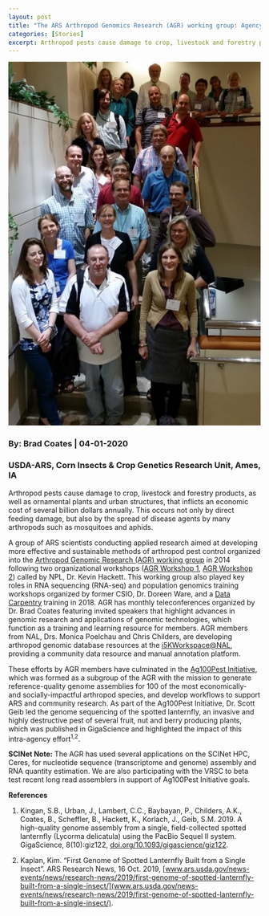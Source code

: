 ```yaml
---
layout: post
title: "The ARS Arthropod Genomics Research (AGR) working group: Agency-wide advancement in research capabilities to address stakeholder concerns"
categories: [Stories]
excerpt: Arthropod pests cause damage to crop, livestock and forestry products, as well as ornamental plants and urban structures, that inflicts an economic cost of several billion dollars annually...
---
```

![26 members of the AGR working group pose on the stairs of the USDA George Washington Carver Center](/assets/img/news-tab/news-userstory-coates-04012020.jpg)

### By: Brad Coates  |  04-01-2020
### USDA-ARS, Corn Insects & Crop Genetics Research Unit, Ames, IA

Arthropod pests cause damage to crop, livestock and forestry products, as well as ornamental plants and urban structures, that inflicts an economic cost of several billion dollars annually. This occurs not only by direct feeding damage, but also by the spread of disease agents by many arthropods such as mosquitoes and aphids.  

A group of ARS scientists conducting applied research aimed at developing more effective and sustainable methods of arthropod pest control organized into the [Arthropod Genomic Research (AGR) working group](/working-groups#arthropod-genomics-research-agr-working-group) in 2014 following two organizational workshops ([AGR Workshop 1](/workshops/2014-09-17-Arthropod-Genomic-Research-Workshop-1/), [AGR Workshop 2](/workshops/2016-07-26-Arthropod-Genomics-Workshop-2/)) called by NPL, Dr. Kevin Hackett. This working group also played key roles in RNA sequencing (RNA-seq) and population genomics training workshops organized by former CSIO, Dr. Doreen Ware, and a [Data Carpentry](https://carpentries.org/) training in 2018. AGR has monthly teleconferences organized by Dr. Brad Coates featuring invited speakers that highlight advances in genomic research and applications of genomic technologies, which function as a training and learning resource for members. AGR members from NAL, Drs. Monica Poelchau and Chris Childers, are developing arthropod genomic database resources at the [i5KWorkspace@NAL](https://i5k.nal.usda.gov/), providing a community data resource and manual annotation platform.  

These efforts by AGR members have culminated in the [Ag100Pest Initiative](/working-groups#ag100pest-initiative-subgroup-of-agr), which was formed as a subgroup of the AGR with the mission to generate reference-quality genome assemblies for 100 of the most economically- and socially-impactful arthropod species, and develop workflows to support ARS and community research. As part of the Ag100Pest Initiative, Dr. Scott Geib led the genome sequencing of the spotted lanternfly, an invasive and highly destructive pest of several fruit, nut and berry producing plants, which was published in GigaScience and highlighted the impact of this intra-agency effort<sup>1,2</sup>.

**SCINet Note:** The AGR has used several applications on the SCINet HPC, Ceres, for nucleotide sequence (transcriptome and genome) assembly and RNA quantity estimation. We are also participating with the VRSC to beta test recent long read assemblers in support of Ag100Pest Initiative goals.


**References**
1.  Kingan, S.B., Urban, J., Lambert, C.C., Baybayan, P., Childers, A.K., Coates, B., Scheffler, B., Hackett, K., Korlach, J., Geib, S.M. 2019. A high-quality genome assembly from a single, field-collected spotted lanternfly (Lycorma delicatula) using the PacBio Sequel II system. GigaScience, 8(10):giz122, [doi.org/10.1093/gigascience/giz122](doi.org/10.1093/gigascience/giz122).

2.  Kaplan, Kim. “First Genome of Spotted Lanternfly Built from a Single Insect”. ARS Research News, 16 Oct. 2019, [www.ars.usda.gov/news-events/news/research-news/2019/first-genome-of-spotted-lanternfly-built-from-a-single-insect/](www.ars.usda.gov/news-events/news/research-news/2019/first-genome-of-spotted-lanternfly-built-from-a-single-insect/).
